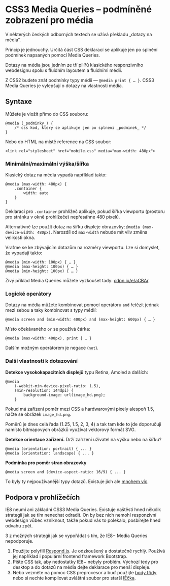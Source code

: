 CSS3 Media Queries – podmíněné zobrazení pro média
==================================================

V některých českých odborných textech se užívá překladu „dotazy na média“.

Princip je jednouchý. Určitá část CSS deklarací se aplikuje jen po splnění podmínek napsaných pomocí Media Queries.

Dotazy na média jsou jedním ze tří pilířů klasického responzivního webdesignu spolu s fluidním layoutem a fluidními médii.

Z CSS2 budete znát podmínky typy médií — `@media print { … }`. CSS3 Media Queries je vylepšují o dotazy na vlastnosti média.


Syntaxe
-------

Můžete je vložit přímo do CSS souboru:

	@media (_podminky_) {
		/* css kod, ktery se aplikuje jen po splneni _podminek_ */
	}

Nebo do HTML na místě reference na CSS soubor:

	<link rel="stylesheet" href="mobile.css" media="max-width: 480px">

### Minimální/maximální výška/šířka

Klasický dotaz na média vypadá například takto:

	@media (max-width: 480px) {
		.container {
			width: auto
		}
	}

Deklaraci pro `.container` prohlížeč aplikuje, pokud šířka viewportu (prostoru pro stránku v okně prohlížeče) nepřesáhne 480 pixelů.

Alternativně lze použít dotaz na šířku displeje obrazovky: `@media (max-device-width: 480px)`. Narozdíl od `max-width` nebude mít vliv změna velikosti okna.

Vraťme se ke zbývajícím dotazům na rozměry viewportu. Lze si domyslet, že vypadají takto:

	@media (min-width: 100px) { … }
	@media (max-height: 100px) { … }
	@media (min-height: 100px) { … }

Živý příklad Media Queries můžete vyzkoušet tady: [cdpn.io/e/aCBAr](http://cdpn.io/e/aCBAr).

### Logické operátory

Dotazy na média můžete kombinovat pomocí operátoru `and` řetězit jednak mezi sebou a taky kombinovat s typy médií:

	@media screen and (min-width: 400px) and (max-height: 600px) { … }

Místo očekávaného `or` se používá čárka:

	@media (max-width: 400px), print { … }

Dalším možným operátorem je negace (`not`).

### Další vlastnosti k dotazování

**Detekce vysokokapacitních displejů** typu Retina, Amoled a dalších:

	@media
		(-webkit-min-device-pixel-ratio: 1.5),
		(min-resolution: 144dpi) {
			background-image: url(image_hd.png);
		}

Pokud má zařízení poměr mezi CSS a hardwarovými pixely alespoň 1.5, načte se obrázek `image_hd.png`.

Poměrů je dnes celá řada (1.25, 1.5, 2, 3, 4) a tak tam kde to jde doporučuji namísto bitmapových obrázků využívat vektorový formát SVG.

**Detekce orientace zařízení.** Drží zařízení uživatel na výšku nebo na šířku?

	@media (orientation: portrait) { ... }
	@media (orientation: landscape) { ... }

**Podmínka pro poměr stran obrazovky**

	@media screen and (device-aspect-ratio: 16/9) { ... }

To byly ty nejpoužívanější typy dotazů. Existuje jich ale [mnohem víc](http://www.opera.com/docs/specs/presto26/css/mediaqueries/).


Podpora v prohlížečích
----------------------

IE8 neumí ani základní CSS3 Media Queries. Existuje naštěstí hned několik strategií jak se tím nenechat odradit. On by bez nich nemohl responzivní webdesign vůbec vzniknout, takže pokud vás to polekalo, posbírejte hned odvahu zpět.

3 z možných strategií jak se vypořádat s tím, že IE8− Media Queries nepodporuje.

1. Použijte polyfill [Respond.js](https://github.com/scottjehl/Respond). Je odzkoušený a dostatečně rychlý. Používá jej například i populární frontend framework Bootstrap.
2. Pište CSS tak, aby nedostatky IE8− nebyly problém. Výchozí tedy pro desktop a do dotazů na média dejte deklarace pro menší displeje.
3. Nebo vezměte na pomoc CSS preprocesor a buď použijte [body třídy](http://kratce.vzhurudolu.cz/post/49758753713/responzivni-mobile-first-s-pomoci-body-trid) nebo si nechte kompilovat zvláštní soubor pro starší [IÉčka](http://kratce.vzhurudolu.cz/post/42187934506/mobile-first-css).

